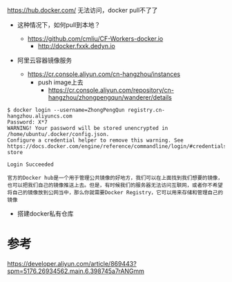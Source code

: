 https://hub.docker.com/ 无法访问，docker pull不了了

- 这种情况下，如何pull到本地？
    - https://github.com/cmliu/CF-Workers-docker.io
        - http://docker.fxxk.dedyn.io

- 阿里云容器镜像服务
    - https://cr.console.aliyun.com/cn-hangzhou/instances
        - push image上去
            - https://cr.console.aliyun.com/repository/cn-hangzhou/zhongpengqun/wanderer/details

```
$ docker login --username=ZhongPengQun registry.cn-hangzhou.aliyuncs.com
Password: X*7
WARNING! Your password will be stored unencrypted in /home/ubuntu/.docker/config.json.
Configure a credential helper to remove this warning. See
https://docs.docker.com/engine/reference/commandline/login/#credentials-store

Login Succeeded
```



```
​官方的Docker hub是一个用于管理公共镜像的好地方，我们可以在上面找到我们想要的镜像，也可以把我们自己的镜像推送上去。但是，有时候我们的服务器无法访问互联网，或者你不希望将自己的镜像放到公网当中，那么你就需要Docker Registry，它可以用来存储和管理自己的镜像
```


- 搭建docker私有仓库


# 参考
https://developer.aliyun.com/article/869443?spm=5176.26934562.main.6.398745a7rANGmm

